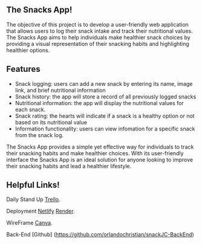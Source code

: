 The Snacks App!
------------------

The objective of this project is to develop a user-friendly web application that allows users to log their snack intake and track their nutritional values. The Snacks App aims to help individuals make healthier snack choices by providing a visual representation of their snacking habits and highlighting healthier options.

Features
-------------------

* Snack logging: users can add a new snack by entering its name, image link, and brief nutritional information
* Snack history: the app will store a record of all previously logged snacks
* Nutritional information: the app will display the nutritional values for each snack.
* Snack rating: the hearts will indicate if a snack is a healthy option or not based on its nutritional value
* Information functionality: users can view infomation for a specific snack from the snack log.


The Snacks App provides a simple yet effective way for individuals to track their snacking habits and make healthier choices. With its user-friendly interface the Snacks App is an ideal solution for anyone looking to improve their snacking habits and lead a healthier lifestyle.


Helpful Links!
-----------------

Daily Stand Up [Trello](https://trello.com/b/YKjuzd8g/snack-log).

Deployment [Netlify](https://jazzy-youtiao-4c5303.netlify.app/) [Render](https://snackjc-backend.onrender.com).

WireFrame [Canva](https://www.canva.com/design/DAFinaKVqmc/GwTC7YMxrpIdq2rMPy1Q3w/edit).

Back-End [Github] (https://github.com/orlandochristian/snackJC-BackEnd)
